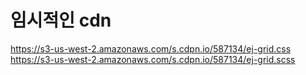# 임시적인 cdn
https://s3-us-west-2.amazonaws.com/s.cdpn.io/587134/ej-grid.css
https://s3-us-west-2.amazonaws.com/s.cdpn.io/587134/ej-grid.scss
